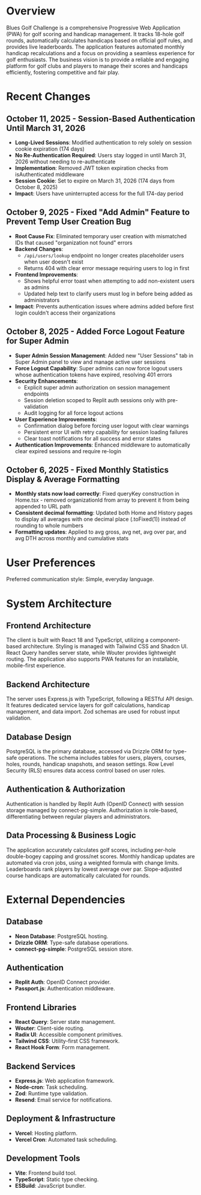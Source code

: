 # Overview

Blues Golf Challenge is a comprehensive Progressive Web Application (PWA) for golf scoring and handicap management. It tracks 18-hole golf rounds, automatically calculates handicaps based on official golf rules, and provides live leaderboards. The application features automated monthly handicap recalculations and a focus on providing a seamless experience for golf enthusiasts. The business vision is to provide a reliable and engaging platform for golf clubs and players to manage their scores and handicaps efficiently, fostering competitive and fair play.

# Recent Changes

## October 11, 2025 - Session-Based Authentication Until March 31, 2026
- **Long-Lived Sessions**: Modified authentication to rely solely on session cookie expiration (174 days)
- **No Re-Authentication Required**: Users stay logged in until March 31, 2026 without needing to re-authenticate
- **Implementation**: Removed JWT token expiration checks from isAuthenticated middleware
- **Session Cookie**: Set to expire on March 31, 2026 (174 days from October 8, 2025)
- **Impact**: Users have uninterrupted access for the full 174-day period

## October 9, 2025 - Fixed "Add Admin" Feature to Prevent Temp User Creation Bug
- **Root Cause Fix**: Eliminated temporary user creation with mismatched IDs that caused "organization not found" errors
- **Backend Changes**: 
  - `/api/users/lookup` endpoint no longer creates placeholder users when user doesn't exist
  - Returns 404 with clear error message requiring users to log in first
- **Frontend Improvements**:
  - Shows helpful error toast when attempting to add non-existent users as admins
  - Updated help text to clarify users must log in before being added as administrators
- **Impact**: Prevents authentication issues where admins added before first login couldn't access their organizations

## October 8, 2025 - Added Force Logout Feature for Super Admin
- **Super Admin Session Management**: Added new "User Sessions" tab in Super Admin panel to view and manage active user sessions
- **Force Logout Capability**: Super admins can now force logout users whose authentication tokens have expired, resolving 401 errors
- **Security Enhancements**:
  - Explicit super admin authorization on session management endpoints
  - Session deletion scoped to Replit auth sessions only with pre-validation
  - Audit logging for all force logout actions
- **User Experience Improvements**:
  - Confirmation dialog before forcing user logout with clear warnings
  - Persistent error UI with retry capability for session loading failures
  - Clear toast notifications for all success and error states
- **Authentication Improvements**: Enhanced middleware to automatically clear expired sessions and require re-login

## October 6, 2025 - Fixed Monthly Statistics Display & Average Formatting
- **Monthly stats now load correctly**: Fixed queryKey construction in Home.tsx - removed organizationId from array to prevent it from being appended to URL path
- **Consistent decimal formatting**: Updated both Home and History pages to display all averages with one decimal place (.toFixed(1)) instead of rounding to whole numbers
- **Formatting updates**: Applied to avg gross, avg net, avg over par, and avg DTH across monthly and cumulative stats

# User Preferences

Preferred communication style: Simple, everyday language.

# System Architecture

## Frontend Architecture
The client is built with React 18 and TypeScript, utilizing a component-based architecture. Styling is managed with Tailwind CSS and Shadcn UI. React Query handles server state, while Wouter provides lightweight routing. The application also supports PWA features for an installable, mobile-first experience.

## Backend Architecture
The server uses Express.js with TypeScript, following a RESTful API design. It features dedicated service layers for golf calculations, handicap management, and data import. Zod schemas are used for robust input validation.

## Database Design
PostgreSQL is the primary database, accessed via Drizzle ORM for type-safe operations. The schema includes tables for users, players, courses, holes, rounds, handicap snapshots, and season settings. Row Level Security (RLS) ensures data access control based on user roles.

## Authentication & Authorization
Authentication is handled by Replit Auth (OpenID Connect) with session storage managed by connect-pg-simple. Authorization is role-based, differentiating between regular players and administrators.

## Data Processing & Business Logic
The application accurately calculates golf scores, including per-hole double-bogey capping and gross/net scores. Monthly handicap updates are automated via cron jobs, using a weighted formula with change limits. Leaderboards rank players by lowest average over par. Slope-adjusted course handicaps are automatically calculated for rounds.

# External Dependencies

## Database
- **Neon Database**: PostgreSQL hosting.
- **Drizzle ORM**: Type-safe database operations.
- **connect-pg-simple**: PostgreSQL session store.

## Authentication
- **Replit Auth**: OpenID Connect provider.
- **Passport.js**: Authentication middleware.

## Frontend Libraries
- **React Query**: Server state management.
- **Wouter**: Client-side routing.
- **Radix UI**: Accessible component primitives.
- **Tailwind CSS**: Utility-first CSS framework.
- **React Hook Form**: Form management.

## Backend Services
- **Express.js**: Web application framework.
- **Node-cron**: Task scheduling.
- **Zod**: Runtime type validation.
- **Resend**: Email service for notifications.

## Deployment & Infrastructure
- **Vercel**: Hosting platform.
- **Vercel Cron**: Automated task scheduling.

## Development Tools
- **Vite**: Frontend build tool.
- **TypeScript**: Static type checking.
- **ESBuild**: JavaScript bundler.